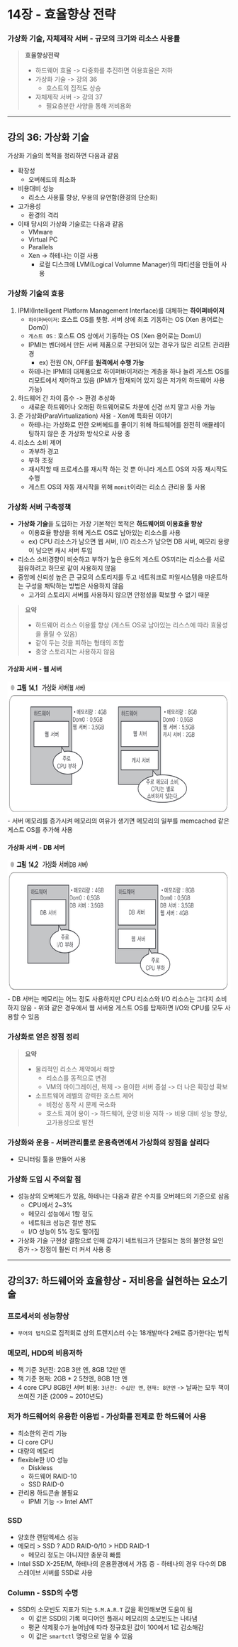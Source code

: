 # 14장 - 효율향상 전략
### 가상화 기술, 자체제작 서버 - 규모의 크기와 리소스 사용률
> **효율향상전략**
> - 하드웨어 효율 -> 다중화를 추진하면 이용효율은 저하
> - 가상화 기술 -> 강의 36
> 	- 호스트의 집적도 상승
> - 자체제작 서버 -> 강의 37
> 	- 필요충분한 사양을 통해 저비용화

- - -
## 강의 36: 가상화 기술
가상화 기술의 목적을 정리하면 다음과 같음
- 확장성
	- 오버헤드의 최소화
- 비용대비 성능
	- 리소스 사용률 향상, 우용의 유연함(환경의 단순화)
- 고가용성
	- 환경의 격리
- 이때 당시의 가상화 기술로는 다음과 같음
	- VMware
	- Virtual PC
	- Parallels
	- Xen -> 하테나는 이걸 사용
		- 로컬 디스크에 LVM(Logical Volumne Manager)의 파티션을 만들어 사용

### 가상화 기술의 효용
1. IPMI(Intelligent Platform Management Interface)를 대체하는 **하이퍼바이저**
	- `하이퍼바이저`: 호스트 OS를 뜻함. 서버 상에 최초 기동하는 OS (Xen 용어로는 Dom0)
	- `게스트 OS` : 호스트 OS 상에서 기동하는 OS (Xen 용어로는 DomU)
	- IPMI는 벤더에서 만든 서버 제품으로 구현되어 있는 경우가 많은 리모트 관리환경
		- ex) 전원 ON, OFF를 **원격에서 수행 가능**
	- 하테나는 IPMI의 대체품으로 하이퍼바이저라는 계층을 하나 늘려 게스트 OS를 리모트에서 제어하고 있음
	  (IPMI가 탑재되어 있지 않은 저가의 하드웨어 사용 가능)
2. 하드웨어 간 차이 흡수 -> 환경 추상화
	- 새로운 하드웨어나 오래된 하드웨어로도 차분에 신경 쓰지 말고 사용 가능
3. 준 가상화(ParaVirtualization) 사용 - Xen에 특화된 이야기
	- 하테나는 가상화로 인한 오버헤드를 줄이기 위해 하드웨어를 완전히 애뮬레이팅하지 않은 준 가상화 방식으로 사용 중
4. 리소스 소비 제어
	- 과부하 경고
	- 부하 조정
	- 재시작할 때 프로세스를 재시작 하는 것 뿐 아니라 게스트 OS의 자동 재시작도 수행
	- 게스트 OS의 자동 재시작을 위해 `monit`이라는 리소스 관리용 툴 사용

### 가상화 서버 구축정책
- **가상화 기술**을 도입하는 가장 기본적인 목적은 **하드웨어의 이용효율 향상**
	- 이용효율 향상을 위해 게스트 OS로 남아있는 리소스를 사용
	- ex) CPU 리소스가 남으면 웹 서버, I/O 리소스가 남으면 DB 서버, 메모리 용량이 남으면 캐시 서버 투입
- 리소스 소비경향이 비슷하고 부하가 높은 용도의 게스트 OS끼리는 리소스를 서로 점유하려고 하므로 같이 사용하지 않음
- 중앙에 신뢰성 높은 큰 규모의 스토리지를 두고 네트워크로 파일시스템을 마운트하는 구성을 채탁하는 방법은 사용하지 않음
	- 고가의 스토리지 서버를 사용하지 않으면 안정성을 확보할 수 없기 때문

> **요약**
> - 하드웨어 리소스 이용률 향상 (게스트 OS로 남아있는 리스스에 따라 효율성을 올릴 수 있음)
> - 같이 두는 것을 피하는 형태의 조합
> - 중앙 스토리지는 사용하지 않음

#### 가상화 서버 - 웹 서버
<img src="../image/Pasted image 20250422163421.png" width="800" height="300">
- 서버 메모리를 증가시켜 메모리의 여유가 생기면 메모리의 일부를 memcached 같은 게스트 OS를 추가해 사용

#### 가상화 서버 - DB 서버
<img src="../image/Pasted image 20250422163440.png" width="800" height="300">
- DB 서버는 메모리는 어느 정도 사용하지만 CPU 리소스와 I/O 리소스는 그다지 소비하지 않음
- 위와 같은 경우에서 웹 서버용 게스트 OS를 탑재하면 I/O와 CPU를 모두 사용할 수 있음

### 가상화로 얻은 장점 정리
> **요약**
> - 물리적인 리소스 제약에서 해방
> 	- 리소스를 동적으로 변경
> 	- VM의 마이그레이션, 복제
> -> 용이한 서버 증설 -> 더 나은 확장성 확보
> - 소프트웨어 레벨의 강력한 호스트 제어
> 	- 비정상 동작 시 문제 국소화
> 	- 호스트 제어 용이
> -> 하드웨어, 운영 비용 저하
> -> 비용 대비 성능 향상, 고가용성으로 발전

### 가상화와 운용 - 서버관리툴로 운용측면에서 가상화의 장점을 살리다
- 모니터링 툴을 만들어 사용

### 가상화 도입 시 주의할 점
- 성능상의 오버헤드가 있음, 하테나는 다음과 같은 수치를 오버헤드의 기준으로 삼음
	- CPU에서 2~3%
	- 메모리 성능에서 1할 정도
	- 네트워크 성능은 절반 정도
	- I/O 성능이 5% 정도 떨어짐
- 가상화 기술 구현상 결함으로 인해 갑자기 네트워크가 단절되는 등의 불안정 요인 증가 -> 장점이 훨씬 더 커서 사용 중

- - -
## 강의37: 하드웨어와 효율향상 - 저비용을 실현하는 요소기술
### 프로세서의 성능향상
- `무어의 법칙`으로 집적회로 상의 트랜지스터 수는 18개발마다 2배로 증가한다는 법칙

### 메모리, HDD의 비용저하
- 책 기준 3년전: 2GB 3만 엔, 8GB 12만 엔
- 책 기준 현재: 2GB * 2 5천엔, 8GB 1만 엔
- 4 core CPU 8GB인 서버 비용: `3년전: 수십만 엔`, `현재: 8만엔` -> 날짜는 모두 책이 쓰여진 기준 (2009 ~ 2010년도)

### 저가 하드웨어의 유용한 이용법 - 가상화를 전제로 한 하드웨어 사용
- 최소한의 관리 기능
- 다 core CPU
- 대량의 메모리
- flexible한 I/O 성능
	- Diskless
	- 하드웨어 RAID-10
	- SSD RAID-0
- 관리용 하드콘솔 불필요
	- IPMI 기능 -> Intel AMT

### SSD
- 양호한 랜덤엑세스 성능
- 메모리 > SSD ? ADD RAID-0/10 > HDD RAID-1
	- 메모리 정도는 아니지만 충분히 빠름
- Intel SSD X-25E/M, 하테나의 운용환경에서 가동 중 - 하테나의 경우 다수의 DB 스레이브 서버를 SSD로 사용

### Column - SSD의 수명
- SSD의 소모빈도 지표가 되는 `S.M.A.R.T` 값을 확인해보면 도움이 됨
	- 이 값은 SSD의 기록 미디어인 플래시 메모리의 소모빈도는 나타냄
	- 평균 삭제횟수가 늘어남에 따라 정규호된 값이 100에서 1로 감소해감
	- 이 값은 `smartctl` 명령으로 얻을 수 있음


